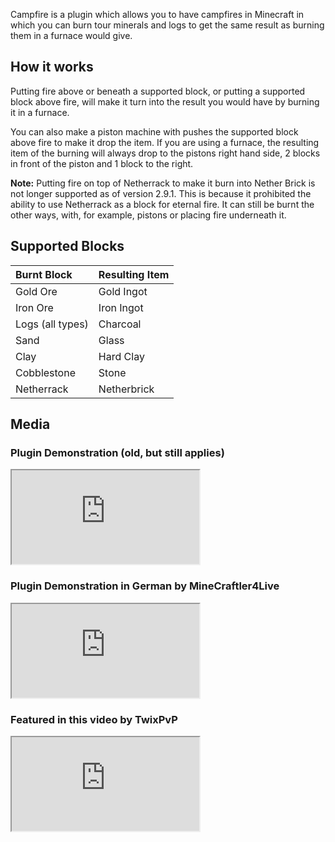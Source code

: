 Campfire is a plugin which allows you to have campfires in Minecraft in which you can burn tour minerals and logs to get the same result as burning them in a furnace would give.

## How it works

Putting fire above or beneath a supported block, or putting a supported block above fire, will make it turn into the result you would have by burning it in a furnace.

You can also make a piston machine with pushes the supported block above fire to make it drop the item. If you are using a furnace, the resulting item of the burning will always drop to the pistons right hand side, 2 blocks in front of the piston and 1 block to the right.

**Note:** Putting fire on top of Netherrack to make it burn into Nether Brick is not longer supported as of version 2.9.1. This is because it prohibited the ability to use Netherrack as a block for eternal fire. It can still be burnt the other ways, with, for example, pistons or placing fire underneath it.


## Supported Blocks

<table>
<thead>
<tr class="header">
<th align="left">Burnt Block</th>
<th align="left">Resulting Item</th>
</tr>
</thead>
<tbody>
<tr class="odd">
<td align="left">Gold Ore</td>
<td align="left">Gold Ingot</td>
</tr>
<tr class="even">
<td align="left">Iron Ore</td>
<td align="left">Iron Ingot</td>
</tr>
<tr class="odd">
<td align="left">Logs (all types)</td>
<td align="left">Charcoal</td>
</tr>
<tr class="even">
<td align="left">Sand</td>
<td align="left">Glass</td>
</tr>
<tr class="odd">
<td align="left">Clay</td>
<td align="left">Hard Clay</td>
</tr>
<tr class="even">
<td align="left">Cobblestone</td>
<td align="left">Stone</td>
</tr>
<tr class="odd">
<td align="left">Netherrack</td>
<td align="left">Netherbrick</td>
</tr>
</tbody>
</table>

## Media

### Plugin Demonstration (old, but still applies)

<iframe src="https://www.youtube.com/embed/q1Wa771UQsY" allowfullscreen></iframe>

### Plugin Demonstration in German by MineCraftler4Live

<iframe src="https://www.youtube.com/embed/O-utE0hDiXw" allowfullscreen></iframe>

### Featured in this video by TwixPvP

<iframe src="https://www.youtube.com/embed/qTOYC4dkdTs" allowfullscreen></iframe>
